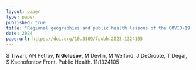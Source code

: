 ```yaml
---
layout: paper
type: paper
published: true
title: "Regional geographies and public health lessons of the COVID-19 pandemic in the Arctic"
date: 2024
paperurl: https://doi.org/10.3389/fpubh.2023.1324105
---
```

S Tiwari, AN Petrov, **N Golosov**, M Devlin, M Welford, J DeGroote, T Degai, S Ksenofontov
Front. Public Health. 11:1324105
